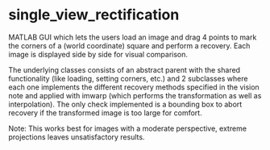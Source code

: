 # single_view_rectification

MATLAB GUI which lets the users load an image and drag 4 points to mark the corners of a (world coordinate) square and perform a recovery. Each image is displayed side by side for visual comparison. 

The underlying classes consists of an abstract parent with the shared functionality (like loading, setting corners, etc.) and 2 subclasses where each one implements the different recovery methods specified in the vision note and applied with imwarp (which performs the transformation as well as interpolation). The only check implemented is a bounding box to abort recovery if the transformed image is too large for comfort.

Note: This works best for images with a moderate perspective, extreme projections leaves unsatisfactory results. 
